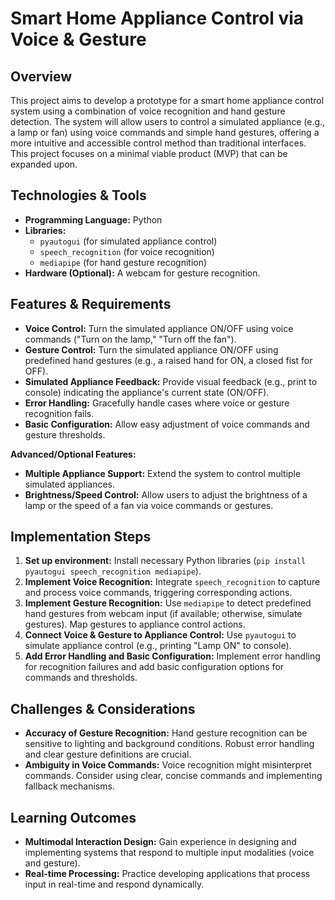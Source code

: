 # Smart Home Appliance Control via Voice & Gesture

## Overview

This project aims to develop a prototype for a smart home appliance control system using a combination of voice recognition and hand gesture detection.  The system will allow users to control a simulated appliance (e.g., a lamp or fan) using voice commands and simple hand gestures, offering a more intuitive and accessible control method than traditional interfaces. This project focuses on a minimal viable product (MVP) that can be expanded upon.

## Technologies & Tools

* **Programming Language:** Python
* **Libraries:**
    * `pyautogui` (for simulated appliance control)
    * `speech_recognition` (for voice recognition)
    * `mediapipe` (for hand gesture recognition)
* **Hardware (Optional):**  A webcam for gesture recognition.

## Features & Requirements

- **Voice Control:**  Turn the simulated appliance ON/OFF using voice commands ("Turn on the lamp," "Turn off the fan").
- **Gesture Control:** Turn the simulated appliance ON/OFF using predefined hand gestures (e.g., a raised hand for ON, a closed fist for OFF).
- **Simulated Appliance Feedback:**  Provide visual feedback (e.g., print to console) indicating the appliance's current state (ON/OFF).
- **Error Handling:** Gracefully handle cases where voice or gesture recognition fails.
- **Basic Configuration:** Allow easy adjustment of voice commands and gesture thresholds.


**Advanced/Optional Features:**

- **Multiple Appliance Support:** Extend the system to control multiple simulated appliances.
- **Brightness/Speed Control:** Allow users to adjust the brightness of a lamp or the speed of a fan via voice commands or gestures.

## Implementation Steps

1. **Set up environment:** Install necessary Python libraries (`pip install pyautogui speech_recognition mediapipe`).
2. **Implement Voice Recognition:** Integrate `speech_recognition` to capture and process voice commands, triggering corresponding actions.
3. **Implement Gesture Recognition:** Use `mediapipe` to detect predefined hand gestures from webcam input (if available; otherwise, simulate gestures).  Map gestures to appliance control actions.
4. **Connect Voice & Gesture to Appliance Control:** Use `pyautogui` to simulate appliance control (e.g., printing "Lamp ON" to console).
5. **Add Error Handling and Basic Configuration:** Implement error handling for recognition failures and add basic configuration options for commands and thresholds.

## Challenges & Considerations

- **Accuracy of Gesture Recognition:**  Hand gesture recognition can be sensitive to lighting and background conditions. Robust error handling and clear gesture definitions are crucial.
- **Ambiguity in Voice Commands:**  Voice recognition might misinterpret commands.  Consider using clear, concise commands and implementing fallback mechanisms.

## Learning Outcomes

- **Multimodal Interaction Design:** Gain experience in designing and implementing systems that respond to multiple input modalities (voice and gesture).
- **Real-time Processing:**  Practice developing applications that process input in real-time and respond dynamically.

